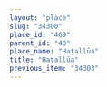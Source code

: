 ```yaml
---
layout: "place"
slug: "34300"
place_id: "469"
parent_id: "40"
place_name: "Haṭallūa"
title: "Haṭallūa"
previous_item: "34303"
---
```


